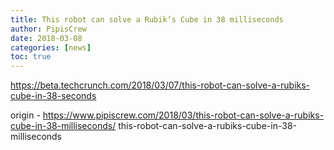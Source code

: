 ```yaml
---
title: This robot can solve a Rubik’s Cube in 38 milliseconds
author: PipisCrew
date: 2018-03-08
categories: [news]
toc: true
---
```


https://beta.techcrunch.com/2018/03/07/this-robot-can-solve-a-rubiks-cube-in-38-seconds

origin - https://www.pipiscrew.com/2018/03/this-robot-can-solve-a-rubiks-cube-in-38-milliseconds/ this-robot-can-solve-a-rubiks-cube-in-38-milliseconds